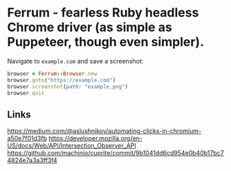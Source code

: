 # Ferrum - fearless Ruby headless Chrome driver (as simple as Puppeteer, though even simpler).

Navigate to `example.com` and save a screenshot:

```ruby
browser = Ferrum::Browser.new
browser.goto("https://example.com")
browser.screenshot(path: "example.png")
browser.quit
```

## Links
https://medium.com/@aslushnikov/automating-clicks-in-chromium-a50e7f01d3fb
https://developer.mozilla.org/en-US/docs/Web/API/Intersection_Observer_API
https://github.com/machinio/cuprite/commit/9b1041dd6cd954e0b40b17bc74824e7a3a3ff3f4
